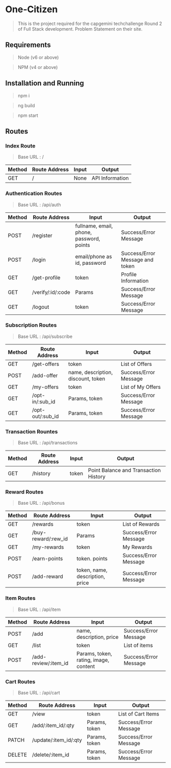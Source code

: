 # One-Citizen

> This is the project required for the capgemini techchallenge Round 2 of Full Stack development. Problem Statement on their site.

## Requirements

> Node (v6 or above)

> NPM (v4 or above)

## Installation and Running

> npm i

> ng build

> npm start

## Routes

### Index Route

> Base URL : /

Method | Route Address | Input | Output
--- | --- | --- | ---
GET | / | None | API Information


### Authentication Routes

> Base URL : /api/auth

Method | Route Address | Input | Output
--- | --- | --- | ---
POST | /register | fullname, email, phone, password, points | Success/Error Message
POST | /login | email/phone as id, password | Success/Error Message and token
GET | /get-profile | token | Profile Information
GET | /verify/:id/:code | Params | Success/Error Message
GET | /logout | token | Success/Error Message

### Subscription Routes

> Base URL : /api/subscribe

Method | Route Address | Input | Output
--- | --- | --- | ---
GET | /get-offers | token | List of Offers
POST | /add-offer | name, description, discount, token | Success/Error Message
GET | /my-offers | token | List of My Offers
GET | /opt-in/:sub_id | Params, token | Success/Error Message
GET | /opt-out/:sub_id | Params, token | Success/Error Message

### Transaction Rountes

> Base URL : /api/transactions

Method | Route Address | Input | Output
--- | --- | --- | ---
GET | /history | token | Point Balance and Transaction History

### Reward Routes

> Base URL : /api/bonus

Method | Route Address | Input | Output
--- | --- | --- | ---
GET | /rewards | token | List of Rewards
GET | /buy-reward/:rew_id | Params | Success/Error Message
GET | /my-rewards | token | My Rewards
POST | /earn-points | token. points | Success/Error Message
POST | /add-reward | token, name, description, price | Success/Error Message

### Item Routes

> Base URL : /api/item

Method | Route Address | Input | Output
--- | --- | --- | ---
POST | /add | name, description, price | Success/Error Message
GET | /list | token | List of items
POST | /add-review/:item_id | Params, token, rating, image, content | Success/Error Message

### Cart Routes

> Base URL : /api/cart

Method | Route Address | Input | Output
--- | --- | --- | ---
GET | /view | token | List of Cart Items
GET | /add/:item_id/:qty | Params, token | Success/Error Message
PATCH | /update/:item_id/:qty | Params, token | Success/Error Message
DELETE | /delete/:item_id | Params, token | Success/Error Message